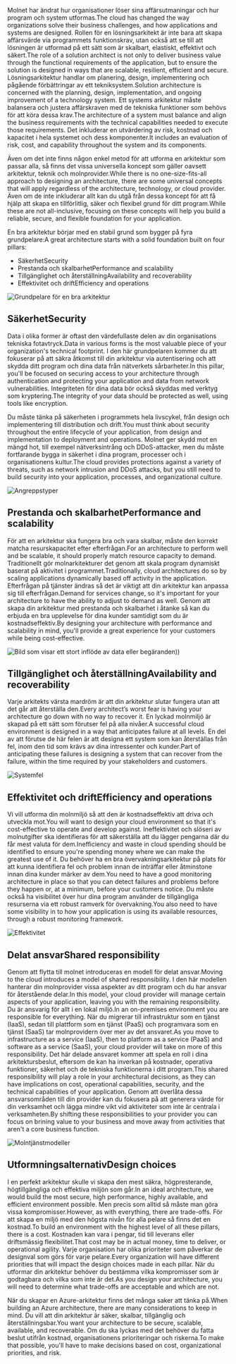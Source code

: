 <span data-ttu-id="d4795-101">Molnet har ändrat hur organisationer löser sina affärsutmaningar och hur program och system utformas.</span><span class="sxs-lookup"><span data-stu-id="d4795-101">The cloud has changed the way organizations solve their business challenges, and how applications and systems are designed.</span></span> <span data-ttu-id="d4795-102">Rollen för en lösningsarkitekt är inte bara att skapa affärsvärde via programmets funktionskrav, utan också att se till att lösningen är utformad på ett sätt som är skalbart, elastiskt, effektivt och säkert.</span><span class="sxs-lookup"><span data-stu-id="d4795-102">The role of a solution architect is not only to deliver business value through the functional requirements of the application, but to ensure the solution is designed in ways that are scalable, resilient, efficient and secure.</span></span> <span data-ttu-id="d4795-103">Lösningsarkitektur handlar om planering, design, implementering och pågående förbättringar av ett tekniksystem.</span><span class="sxs-lookup"><span data-stu-id="d4795-103">Solution architecture is concerned with the planning, design, implementation, and ongoing improvement of a technology system.</span></span> <span data-ttu-id="d4795-104">Ett systems arkitektur måste balansera och justera affärskraven med de tekniska funktioner som behövs för att köra dessa krav.</span><span class="sxs-lookup"><span data-stu-id="d4795-104">The architecture of a system must balance and align the business requirements with the technical capabilities needed to execute those requirements.</span></span> <span data-ttu-id="d4795-105">Det inkluderar en utvärdering av risk, kostnad och kapacitet i hela systemet och dess komponenter.</span><span class="sxs-lookup"><span data-stu-id="d4795-105">It includes an evaluation of risk, cost, and capability throughout the system and its components.</span></span>

<span data-ttu-id="d4795-106">Även om det inte finns någon enkel metod för att utforma en arkitektur som passar alla, så finns det vissa universella koncept som gäller oavsett arkitektur, teknik och molnprovider.</span><span class="sxs-lookup"><span data-stu-id="d4795-106">While there is no one-size-fits-all approach to designing an architecture, there are some universal concepts that will apply regardless of the architecture, technology, or cloud provider.</span></span> <span data-ttu-id="d4795-107">Även om de inte inkluderar allt kan du utgå från dessa koncept för att få hjälp att skapa en tillförlitlig, säker och flexibel grund för ditt program.</span><span class="sxs-lookup"><span data-stu-id="d4795-107">While these are not all-inclusive, focusing on these concepts will help you build a reliable, secure, and flexible foundation for your application.</span></span>

<span data-ttu-id="d4795-108">En bra arkitektur börjar med en stabil grund som bygger på fyra grundpelare:</span><span class="sxs-lookup"><span data-stu-id="d4795-108">A great architecture starts with a solid foundation built on four pillars:</span></span>

* <span data-ttu-id="d4795-109">Säkerhet</span><span class="sxs-lookup"><span data-stu-id="d4795-109">Security</span></span>
* <span data-ttu-id="d4795-110">Prestanda och skalbarhet</span><span class="sxs-lookup"><span data-stu-id="d4795-110">Performance and scalability</span></span>
* <span data-ttu-id="d4795-111">Tillgänglighet och återställning</span><span class="sxs-lookup"><span data-stu-id="d4795-111">Availability and recoverability</span></span>
* <span data-ttu-id="d4795-112">Effektivitet och drift</span><span class="sxs-lookup"><span data-stu-id="d4795-112">Efficiency and operations</span></span>

![Grundpelare för en bra arkitektur](../media-draft/pillars.png)

## <a name="security"></a><span data-ttu-id="d4795-114">Säkerhet</span><span class="sxs-lookup"><span data-stu-id="d4795-114">Security</span></span>

<span data-ttu-id="d4795-115">Data i olika former är oftast den värdefullaste delen av din organisations tekniska fotavtryck.</span><span class="sxs-lookup"><span data-stu-id="d4795-115">Data in various forms is the most valuable piece of your organization's technical footprint.</span></span> <span data-ttu-id="d4795-116">I den här grundpelaren kommer du att fokuserar på att säkra åtkomst till din arkitektur via autentisering och att skydda ditt program och dina data från nätverkets sårbarheter.</span><span class="sxs-lookup"><span data-stu-id="d4795-116">In this pillar, you'll be focused on securing access to your architecture through authentication and protecting your application and data from network vulnerabilities.</span></span> <span data-ttu-id="d4795-117">Integriteten för dina data bör också skyddas med verktyg som kryptering.</span><span class="sxs-lookup"><span data-stu-id="d4795-117">The integrity of your data should be protected as well, using tools like encryption.</span></span>

<span data-ttu-id="d4795-118">Du måste tänka på säkerheten i programmets hela livscykel, från design och implementering till distribution och drift.</span><span class="sxs-lookup"><span data-stu-id="d4795-118">You must think about security throughout the entire lifecycle of your application, from design and implementation to deployment and operations.</span></span> <span data-ttu-id="d4795-119">Molnet ger skydd mot en mängd hot, till exempel nätverksintrång och DDoS-attacker, men du måste fortfarande bygga in säkerhet i dina program, processer och i organisationens kultur.</span><span class="sxs-lookup"><span data-stu-id="d4795-119">The cloud provides protections against a variety of threats, such as network intrusion and DDoS attacks, but you still need to build security into your application, processes, and organizational culture.</span></span>

![Angreppstyper](../media-draft/security.png)

## <a name="performance-and-scalability"></a><span data-ttu-id="d4795-121">Prestanda och skalbarhet</span><span class="sxs-lookup"><span data-stu-id="d4795-121">Performance and scalability</span></span>

<span data-ttu-id="d4795-122">För att en arkitektur ska fungera bra och vara skalbar, måste den korrekt matcha resurskapacitet efter efterfrågan.</span><span class="sxs-lookup"><span data-stu-id="d4795-122">For an architecture to perform well and be scalable, it should properly match resource capacity to demand.</span></span> <span data-ttu-id="d4795-123">Traditionellt gör molnarkitekturer det genom att skala program dynamiskt baserat på aktivitet i programmet.</span><span class="sxs-lookup"><span data-stu-id="d4795-123">Traditionally, cloud architectures do so by scaling applications dynamically based off activity in the application.</span></span> <span data-ttu-id="d4795-124">Efterfrågan på tjänster ändras så det är viktigt att din arkitektur kan anpassa sig till efterfrågan.</span><span class="sxs-lookup"><span data-stu-id="d4795-124">Demand for services change, so it's important for your architecture to have the ability to adjust to demand as well.</span></span> <span data-ttu-id="d4795-125">Genom att skapa din arkitektur med prestanda och skalbarhet i åtanke så kan du erbjuda en bra upplevelse för dina kunder samtidigt som du är kostnadseffektiv.</span><span class="sxs-lookup"><span data-stu-id="d4795-125">By designing your architecture with performance and scalability in mind, you'll provide a great experience for your customers while being cost-effective.</span></span>

![Bild som visar ett stort inflöde av data eller begäranden](../media-draft/performance-demand.png)<span data-ttu-id="d4795-127">)</span><span class="sxs-lookup"><span data-stu-id="d4795-127">)</span></span>

## <a name="availability-and-recoverability"></a><span data-ttu-id="d4795-128">Tillgänglighet och återställning</span><span class="sxs-lookup"><span data-stu-id="d4795-128">Availability and recoverability</span></span>

<span data-ttu-id="d4795-129">Varje arkitekts värsta mardröm är att din arkitektur slutar fungera utan att det går att återställa den.</span><span class="sxs-lookup"><span data-stu-id="d4795-129">Every architect’s worst fear is having your architecture go down with no way to recover it.</span></span> <span data-ttu-id="d4795-130">En lyckad molnmiljö är skapad på ett sätt som förutser fel på alla nivåer.</span><span class="sxs-lookup"><span data-stu-id="d4795-130">A successful cloud environment is designed in a way that anticipates failure at all levels.</span></span> <span data-ttu-id="d4795-131">En del av att förutse de här felen är att designa ett system som kan återställas från fel, inom den tid som krävs av dina intressenter och kunder.</span><span class="sxs-lookup"><span data-stu-id="d4795-131">Part of anticipating these failures is designing a system that can recover from the failure, within the time required by your stakeholders and customers.</span></span>

![Systemfel](../media-draft/system-failure.png)

## <a name="efficiency-and-operations"></a><span data-ttu-id="d4795-133">Effektivitet och drift</span><span class="sxs-lookup"><span data-stu-id="d4795-133">Efficiency and operations</span></span>

<span data-ttu-id="d4795-134">Vi vill utforma din molnmiljö så att den är kostnadseffektiv att driva och utveckla mot.</span><span class="sxs-lookup"><span data-stu-id="d4795-134">You will want to design your cloud environment so that it's cost-effective to operate and develop against.</span></span> <span data-ttu-id="d4795-135">Ineffektivitet och slöseri av molnutgifter ska identifieras för att säkerställa att du lägger pengarna där du får mest valuta för dem.</span><span class="sxs-lookup"><span data-stu-id="d4795-135">Inefficiency and waste in cloud spending should be identified to ensure you're spending money where we can make the greatest use of it.</span></span> <span data-ttu-id="d4795-136">Du behöver ha en bra övervakningsarkitektur på plats för att kunna identifiera fel och problem innan de inträffar eller åtminstone innan dina kunder märker av dem.</span><span class="sxs-lookup"><span data-stu-id="d4795-136">You need to have a good monitoring architecture in place so that you can detect failures and problems before they happen or, at a minimum, before your customers notice.</span></span> <span data-ttu-id="d4795-137">Du måste också ha visibilitet över hur dina program använder de tillgängliga resurserna via ett robust ramverk för övervakning.</span><span class="sxs-lookup"><span data-stu-id="d4795-137">You also need to have some visibility in to how your application is using its available resources, through a robust monitoring framework.</span></span>

![Effektivitet](../media-draft/efficiency.png)

## <a name="shared-responsibility"></a><span data-ttu-id="d4795-139">Delat ansvar</span><span class="sxs-lookup"><span data-stu-id="d4795-139">Shared responsibility</span></span>

<span data-ttu-id="d4795-140">Genom att flytta till molnet introduceras en modell för delat ansvar.</span><span class="sxs-lookup"><span data-stu-id="d4795-140">Moving to the cloud introduces a model of shared responsibility.</span></span> <span data-ttu-id="d4795-141">I den här modellen hanterar din molnprovider vissa aspekter av ditt program och du har ansvar för återstående delar.</span><span class="sxs-lookup"><span data-stu-id="d4795-141">In this model, your cloud provider will manage certain aspects of your application, leaving you with the remaining responsibility.</span></span> <span data-ttu-id="d4795-142">Du är ansvarig för allt i en lokal miljö.</span><span class="sxs-lookup"><span data-stu-id="d4795-142">In an on-premises environment you are responsible for everything.</span></span> <span data-ttu-id="d4795-143">När du migrerar till infrastruktur som en tjänst (IaaS), sedan till plattform som en tjänst (PaaS) och programvara som en tjänst (SaaS) tar molnprovidern över mer av det ansvaret.</span><span class="sxs-lookup"><span data-stu-id="d4795-143">As you move to infrastructure as a service (IaaS), then to platform as a service (PaaS) and software as a service (SaaS), your cloud provider will take on more of this responsibility.</span></span> <span data-ttu-id="d4795-144">Det här delade ansvaret kommer att spela en roll i dina arkitektursbeslut, eftersom de kan ha inverkan på kostnader, operativa funktioner, säkerhet och de tekniska funktionerna i ditt program.</span><span class="sxs-lookup"><span data-stu-id="d4795-144">This shared responsibility will play a role in your architectural decisions, as they can have implications on cost, operational capabilities, security, and the technical capabilities of your application.</span></span> <span data-ttu-id="d4795-145">Genom att överlåta dessa ansvarsområden till din provider kan du fokusera på att generera värde för din verksamhet och lägga mindre vikt vid aktiviteter som inte är centrala i verksamheten.</span><span class="sxs-lookup"><span data-stu-id="d4795-145">By shifting these responsibilities to your provider you can focus on brining value to your business and move away from activities that aren't a core business function.</span></span>

![Molntjänstmodeller](../media-draft/cloud-responsibility-model.png)

## <a name="design-choices"></a><span data-ttu-id="d4795-147">Utformningsalternativ</span><span class="sxs-lookup"><span data-stu-id="d4795-147">Design choices</span></span>

<span data-ttu-id="d4795-148">I en perfekt arkitektur skulle vi skapa den mest säkra, högpresterande, högtillgängliga och effektiva miljön som går.</span><span class="sxs-lookup"><span data-stu-id="d4795-148">In an ideal architecture, we would build the most secure, high performance, highly available, and efficient environment possible.</span></span> <span data-ttu-id="d4795-149">Men precis som alltid så måste man göra vissa kompromisser.</span><span class="sxs-lookup"><span data-stu-id="d4795-149">However, as with everything, there are trade-offs.</span></span> <span data-ttu-id="d4795-150">För att skapa en miljö med den högsta nivån för alla pelare så finns det en kostnad.</span><span class="sxs-lookup"><span data-stu-id="d4795-150">To build an environment with the highest level of all these pillars, there is a cost.</span></span> <span data-ttu-id="d4795-151">Kostnaden kan vara i pengar, tid till leverans eller driftsmässig flexibilitet.</span><span class="sxs-lookup"><span data-stu-id="d4795-151">That cost may be in actual money, time to deliver, or operational agility.</span></span> <span data-ttu-id="d4795-152">Varje organisation har olika prioriteter som påverkar de designval som görs för varje pelare.</span><span class="sxs-lookup"><span data-stu-id="d4795-152">Every organization will have different priorities that will impact the design choices made in each pillar.</span></span> <span data-ttu-id="d4795-153">När du utformar din arkitektur behöver du bestämma vilka kompromisser som är godtagbara och vilka som inte är det.</span><span class="sxs-lookup"><span data-stu-id="d4795-153">As you design your architecture, you will need to determine what trade-offs are acceptable and which are not.</span></span>

<span data-ttu-id="d4795-154">När du skapar en Azure-arkitektur finns det många saker att tänka på.</span><span class="sxs-lookup"><span data-stu-id="d4795-154">When building an Azure architecture, there are many considerations to keep in mind.</span></span> <span data-ttu-id="d4795-155">Du vill att din arkitektur är säker, skalbar, tillgänglig och återställningsbar.</span><span class="sxs-lookup"><span data-stu-id="d4795-155">You want your architecture to be secure, scalable, available, and recoverable.</span></span> <span data-ttu-id="d4795-156">Om du ska lyckas med det behöver du fatta beslut utifrån kostnad, organisationens prioriteringar och riskerna.</span><span class="sxs-lookup"><span data-stu-id="d4795-156">To make that possible, you'll have to make decisions based on cost, organizational priorities, and risk.</span></span>